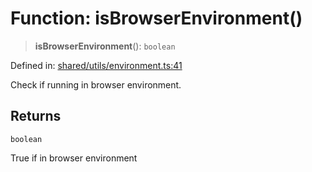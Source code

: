 # Function: isBrowserEnvironment()

> **isBrowserEnvironment**(): `boolean`

Defined in: [shared/utils/environment.ts:41](https://github.com/Nick2bad4u/Uptime-Watcher/blob/3cce0c3b352c8390536ca3c7399ece50a05faf18/shared/utils/environment.ts#L41)

Check if running in browser environment.

## Returns

`boolean`

True if in browser environment
